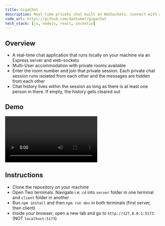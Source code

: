 ```yaml
---
title: GigaChat
description: Real-time private chat built on WebSockets. Connect with anyone on the network and chat confidentially in rooms
code_url: https://github.com/datkumar/gigachat
tech_stack: [js, nodejs, react, socketio]
---
```


## Overview

- A real-time chat application that runs locally on your machine via an Express server and web-sockets
- Multi-User accommodation with private rooms available
- Enter the room number and join that private session. Each private chat session runs isolated from each other and the messages are hidden from each other
- Chat history lives within the session as long as there is at least one person in there. If empty, the history gets cleared out

## Demo

<video controls>
  <source src="/demos/gigachat.mp4" type="video/mp4">
  Your browser does not support the video tag.
</video>

## Instructions

- Clone the repository on your machine
- Open Two terminals. Navigate i.e. `cd` into `server` folder in one terminal and `client` folder in another
- Run `npm install` and then `npm run dev` in both terminals (first server, then client)
- Inside your browser, open a new tab and go to `http://127.0.0.1:5173` (NOT `localhost:5173`)
